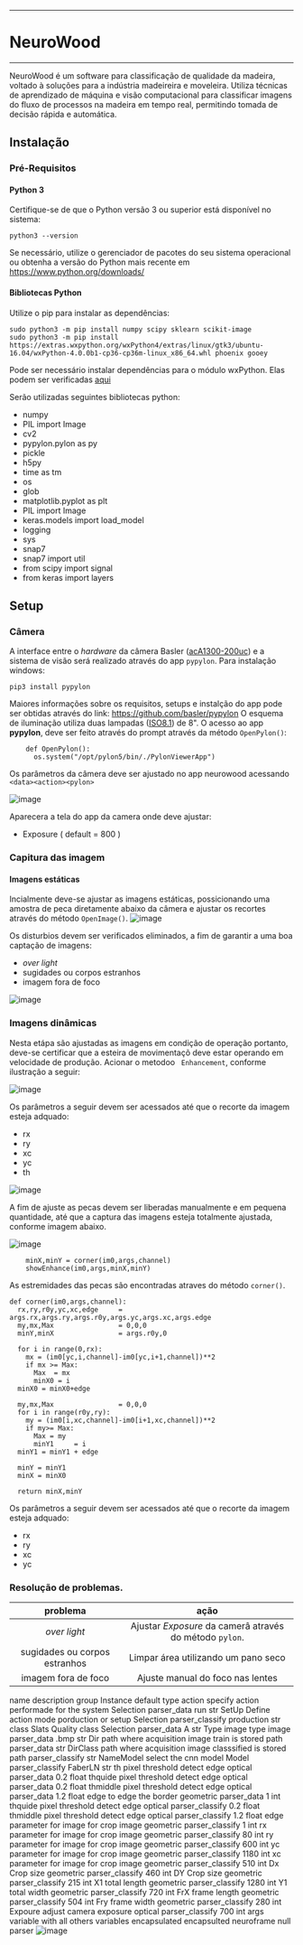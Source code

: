 -----------
# NeuroWood
-----------
NeuroWood é um software para classificação de qualidade da madeira, voltado à soluções para a indústria madeireira e moveleira. Utiliza técnicas de aprendizado de máquina e visão computacional para classificar imagens do fluxo de processos na madeira em tempo real, permitindo tomada de decisão rápida e automática.

## Instalação

### Pré-Requisitos

#### Python 3

Certifique-se de que o Python versão 3 ou superior está disponível no sistema:
```
python3 --version
```
Se necessário, utilize o gerenciador de pacotes do seu sistema operacional ou obtenha a versão do Python mais recente em <https://www.python.org/downloads/>

#### Bibliotecas Python

Utilize o pip para instalar as dependências:
```
sudo python3 -m pip install numpy scipy sklearn scikit-image
sudo python3 -m pip install https://extras.wxpython.org/wxPython4/extras/linux/gtk3/ubuntu-16.04/wxPython-4.0.0b1-cp36-cp36m-linux_x86_64.whl phoenix gooey
```
Pode ser necessário instalar dependências para o módulo wxPython. Elas podem ser verificadas [aqui](https://github.com/wxWidgets/Phoenix/blob/master/README.rst#prerequisites)

Serão utilizadas seguintes bibliotecas python:

*  numpy 
*  PIL import Image 
*  cv2 
*  pypylon.pylon as py 
*  pickle 
*  h5py 
*  time as tm 
*  os 
*  glob 
*  matplotlib.pyplot as plt 
*  PIL import Image  
*  keras.models import load_model 
*  logging 
*  sys 
*  snap7 
*  snap7 import util 
*  from scipy import signal 
*  from keras import layers 

## Setup

### Câmera

A interface entre o *hardware* da câmera Basler ([acA1300-200uc](https://github.com/caffonso/NW/blob/main/Files/acA1300-200uc_Datasheet.pdf)) e a sistema de visão será realizado através do app ```pypylon```.
Para instalação windows:
```
pip3 install pypylon
```
Maiores informações sobre os requisitos, setups e instalção do app pode ser obtidas através do link: https://github.com/basler/pypylon
O esquema de iluminação utiliza duas lampadas  ([ISO8.1](https://github.com/caffonso/NW/blob/main/Files/ISO-8-1.pdf)) de 8".
O acesso ao app **pypylon**, deve ser feito através do prompt através da método ```OpenPylon()```:

```
    def OpenPylon():
      os.system("/opt/pylon5/bin/./PylonViewerApp")
```

Os parâmetros da câmera deve ser ajustado no app neurowood acessando ``<data><action><pylon>``
    

![image](pylon.png)

 Aparecera a tela do app da camera onde deve ajustar:
*  Exposure ( default = 800 )
    
### Capitura das imagem

#### Imagens estáticas

Incialmente deve-se ajustar as imagens estáticas, possicionando uma amostra de peca diretamente 
abaixo da câmera e ajustar os recortes através do método ```OpenImage()```. 
![image](Files/showimg.png)


Os disturbios devem ser verificados eliminados, a fim de garantir a
uma boa captação de imagens:

* *over light*
* sugidades ou corpos estranhos
* imagem fora de foco

![image](Files/Sample617.bmp) 


### Imagens dinâmicas

Nesta etápa são ajustadas as imagens em condição de operação portanto, deve-se certificar que a esteira de movimentaçõ deve estar operando
em velocidade de produção. 
Acionar o metodoo ``` Enhancement```, conforme ilustração a seguir:

![image](Files/enhance.png)

Os parâmetros a seguir devem ser acessados até que o recorte da imagem esteja adquado:
* rx
* ry
* xc
* yc
* th

![image](Files/Enh.png)

 
A fim de ajuste as pecas devem ser liberadas manualmente e em pequena quantidade, até que a captura das imagens
esteja totalmente ajustada, conforme imagem abaixo.

![image](Files/Sample156.bmp) 


        minX,minY = corner(im0,args,channel)
        showEnhance(im0,args,minX,minY)  

    
 As estremidades das pecas são encontradas atraves do método ```corner()```.
    

    def corner(im0,args,channel):
      rx,ry,r0y,yc,xc,edge     = args.rx,args.ry,args.r0y,args.yc,args.xc,args.edge   
      my,mx,Max                = 0,0,0 
      minY,minX                = args.r0y,0

      for i in range(0,rx):
        mx = (im0[yc,i,channel]-im0[yc,i+1,channel])**2
        if mx >= Max:
          Max  = mx
          minX0 = i
      minX0 = minX0+edge

      my,mx,Max                = 0,0,0
      for i in range(r0y,ry):
        my = (im0[i,xc,channel]-im0[i+1,xc,channel])**2
        if my>= Max:
          Max = my
          minY1     = i
      minY1 = minY1 + edge     

      minY = minY1 
      minX = minX0  

      return minX,minY
 
Os parâmetros a seguir devem ser acessados até que o recorte da imagem esteja adquado:
* rx
* ry
* xc
* yc 
    
    
### Resolução de problemas.
    
| problema     | ação  | 
| :---:        | :---: | 
| *over light*                  | Ajustar *Exposure* da camerâ através do método `pylon`.         |
|sugidades ou corpos estranhos  | Limpar área utilizando um pano seco                           |    
|imagem fora de foco            | Ajuste manual do foco nas lentes                              | 


name 	description	group	Instance	default	type
action	specify action performade for the system	Selection	parser_data	run	str
SetUp	Define action mode porduction or setup	Selection	parser_classify	production	str
class	Slats Quality class 	Selection	parser_data	A	str
Type	image type	image 	parser_data	.bmp	str
Dir	path where acquisition image train is stored	path 	parser_data	<path>	str
DirClass	path where acquisition image classsified is stored	path 	parser_classify	<path>	str
NameModel	select the cnn model	Model 	parser_classify	FaberLN	str
th	 pixel threshold detect edge	optical 	parser_data	0.2	float
thquide	pixel threshold detect edge	optical 	parser_data	0.2	float
thmiddle	pixel threshold detect edge	optical 	parser_data	1.2	float
edge	to edge the border	geometric	parser_data	1	int
thquide	pixel threshold detect edge	optical	parser_classify	0.2	float
thmiddle	pixel threshold detect edge	optical	parser_classify	1.2	float
edge	parameter for image  for crop  image 	geometric	parser_classify	1	int
rx	parameter for image  for crop  image 	geometric	parser_classify	80	int
ry	parameter for image  for crop  image 	geometric	parser_classify	600	int
yc	parameter for image  for crop  image 	geometric	parser_classify	1180	int
xc	parameter for image  for crop  image 	geometric	parser_classify	510	int
Dx	Crop size	geometric	parser_classify	460	int
DY	Crop size	geometric	parser_classify	215	int
X1	total length	geometric	parser_classify	1280	int
Y1	total width	geometric	parser_classify	720	int
FrX	frame length	geometric	parser_classify	504	int
Fry	frame width	geometric	parser_classify	280	int
Expoure	adjust camera exposure	optical	parser_classify	700	int
args	variable with all others variables encapsulated	encapsulted	neuroframe	null	parser
![image](https://user-images.githubusercontent.com/11728436/126400014-f9fe9dec-a73f-4389-b181-2efb3ecabb86.png)


